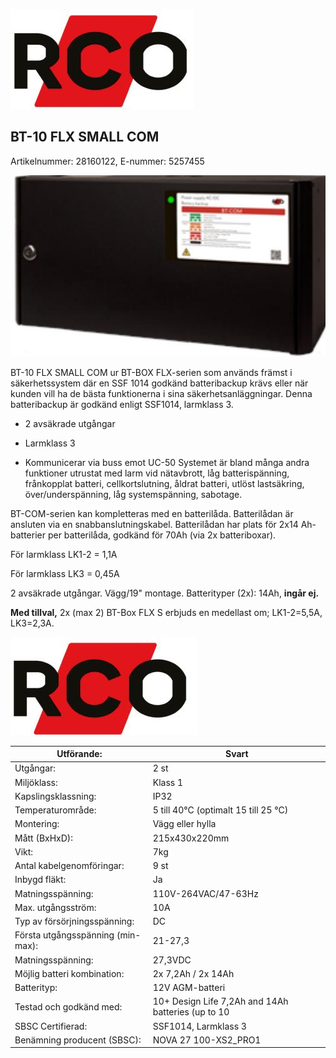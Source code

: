 ![](_page_0_Picture_0.jpeg)

## BT-10 FLX SMALL COM

Artikelnummer: 28160122, E-nummer: 5257455

![](_page_0_Picture_3.jpeg)

BT-10 FLX SMALL COM ur BT-BOX FLX-serien som används främst i säkerhetssystem där en SSF 1014 godkänd batteribackup krävs eller när kunden vill ha de bästa funktionerna i sina säkerhetsanläggningar. Denna batteribackup är godkänd enligt SSF1014, larmklass 3.

- 2 avsäkrade utgångar
- Larmklass 3

- Kommunicerar via buss emot UC-50
Systemet är bland många andra funktioner utrustat med larm vid nätavbrott, låg batterispänning, frånkopplat batteri, cellkortslutning, åldrat batteri, utlöst lastsäkring, över/underspänning, låg systemspänning, sabotage.

BT-COM-serien kan kompletteras med en batterilåda. Batterilådan är ansluten via en snabbanslutningskabel. Batterilådan har plats för 2x14 Ah-batterier per batterilåda, godkänd för 70Ah (via 2x batteriboxar).

För larmklass LK1-2 = 1,1A

För larmklass LK3 = 0,45A

2 avsäkrade utgångar. Vägg/19" montage. Batterityper (2x): 14Ah, **ingår ej.**

**Med tillval,** 2x (max 2) BT-Box FLX S erbjuds en medellast om; LK1-2=5,5A, LK3=2,3A.

![](_page_1_Picture_0.jpeg)

| Utförande:                        | Svart                                              |
|-----------------------------------|----------------------------------------------------|
| Utgångar:                         | 2 st                                               |
| Miljöklass:                       | Klass 1                                            |
| Kapslingsklassning:               | IP32                                               |
| Temperaturområde:                 | 5 till 40°C (optimalt 15 till 25 °C)               |
| Montering:                        | Vägg eller hylla                                   |
| Mått (BxHxD):                     | 215x430x220mm                                      |
| Vikt:                             | 7kg                                                |
| Antal kabelgenomföringar:         | 9 st                                               |
| Inbygd fläkt:                     | Ja                                                 |
| Matningsspänning:                 | 110V-264VAC/47-63Hz                                |
| Max. utgångsström:                | 10A                                                |
| Typ av försörjningsspänning:      | DC                                                 |
| Första utgångsspänning (min-max): | 21-27,3                                            |
| Matningsspänning:                 | 27,3VDC                                            |
| Möjlig batteri kombination:       | 2x 7,2Ah / 2x 14Ah                                 |
| Batterityp:                       | 12V AGM-batteri                                    |
| Testad och godkänd med:           | 10+ Design Life 7,2Ah and 14Ah batteries (up to 10 |
| SBSC Certifierad:                 | SSF1014, Larmklass 3                               |
| Benämning producent (SBSC):       | NOVA 27 100-XS2_PRO1                               |